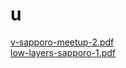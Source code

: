 # u

[v-sapporo-meetup-2.pdf](https://kitaharata.github.io/u/v-sapporo-meetup-2.pdf)  
[low-layers-sapporo-1.pdf](https://kitaharata.github.io/u/low-layers-sapporo-1.pdf)
